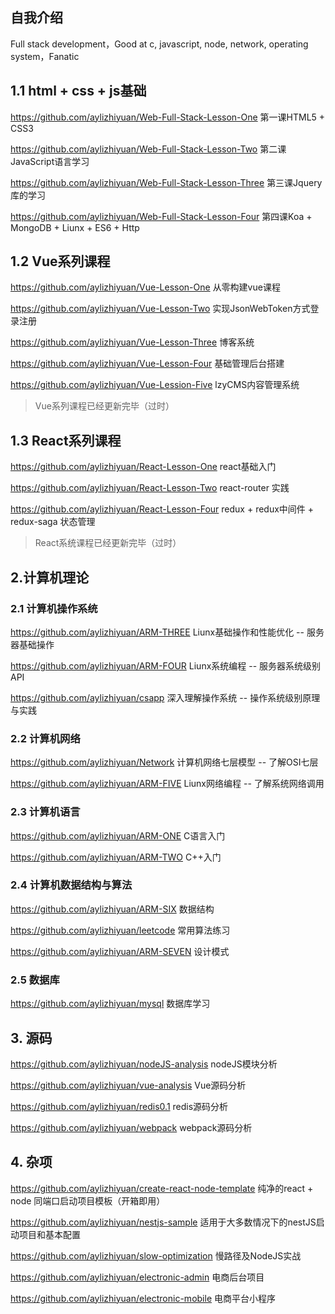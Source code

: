 ## 自我介绍

Full stack development，Good at c, javascript, node, network, operating system，Fanatic

## 1.1 html + css + js基础

https://github.com/aylizhiyuan/Web-Full-Stack-Lesson-One 第一课HTML5 + CSS3

https://github.com/aylizhiyuan/Web-Full-Stack-Lesson-Two 第二课JavaScript语言学习

https://github.com/aylizhiyuan/Web-Full-Stack-Lesson-Three 第三课Jquery库的学习

https://github.com/aylizhiyuan/Web-Full-Stack-Lesson-Four 第四课Koa + MongoDB + Liunx + ES6 + Http


## 1.2 Vue系列课程

https://github.com/aylizhiyuan/Vue-Lesson-One 从零构建vue课程

https://github.com/aylizhiyuan/Vue-Lesson-Two 实现JsonWebToken方式登录注册

https://github.com/aylizhiyuan/Vue-Lesson-Three 博客系统

https://github.com/aylizhiyuan/Vue-Lesson-Four 基础管理后台搭建

https://github.com/aylizhiyuan/Vue-Lession-Five lzyCMS内容管理系统

> Vue系列课程已经更新完毕（过时）


## 1.3 React系列课程

https://github.com/aylizhiyuan/React-Lesson-One react基础入门

https://github.com/aylizhiyuan/React-Lesson-Two react-router 实践

https://github.com/aylizhiyuan/React-Lesson-Four redux + redux中间件 + redux-saga 状态管理

> React系统课程已经更新完毕（过时）


## 2.计算机理论


### 2.1 计算机操作系统

https://github.com/aylizhiyuan/ARM-THREE Liunx基础操作和性能优化 -- 服务器基础操作

https://github.com/aylizhiyuan/ARM-FOUR Liunx系统编程 -- 服务器系统级别API

https://github.com/aylizhiyuan/csapp 深入理解操作系统 -- 操作系统级别原理与实践



### 2.2 计算机网络

https://github.com/aylizhiyuan/Network 计算机网络七层模型 -- 了解OSI七层

https://github.com/aylizhiyuan/ARM-FIVE Liunx网络编程 -- 了解系统网络调用


### 2.3 计算机语言

https://github.com/aylizhiyuan/ARM-ONE C语言入门

https://github.com/aylizhiyuan/ARM-TWO C++入门



### 2.4 计算机数据结构与算法

https://github.com/aylizhiyuan/ARM-SIX 数据结构

https://github.com/aylizhiyuan/leetcode 常用算法练习

https://github.com/aylizhiyuan/ARM-SEVEN 设计模式



### 2.5 数据库

https://github.com/aylizhiyuan/mysql 数据库学习


## 3. 源码

https://github.com/aylizhiyuan/nodeJS-analysis nodeJS模块分析

https://github.com/aylizhiyuan/vue-analysis Vue源码分析

https://github.com/aylizhiyuan/redis0.1 redis源码分析

https://github.com/aylizhiyuan/webpack webpack源码分析



## 4. 杂项

https://github.com/aylizhiyuan/create-react-node-template 纯净的react + node 同端口启动项目模板（开箱即用）

https://github.com/aylizhiyuan/nestjs-sample  适用于大多数情况下的nestJS启动项目和基本配置

https://github.com/aylizhiyuan/slow-optimization 慢路径及NodeJS实战

https://github.com/aylizhiyuan/electronic-admin 电商后台项目

https://github.com/aylizhiyuan/electronic-mobile 电商平台小程序





